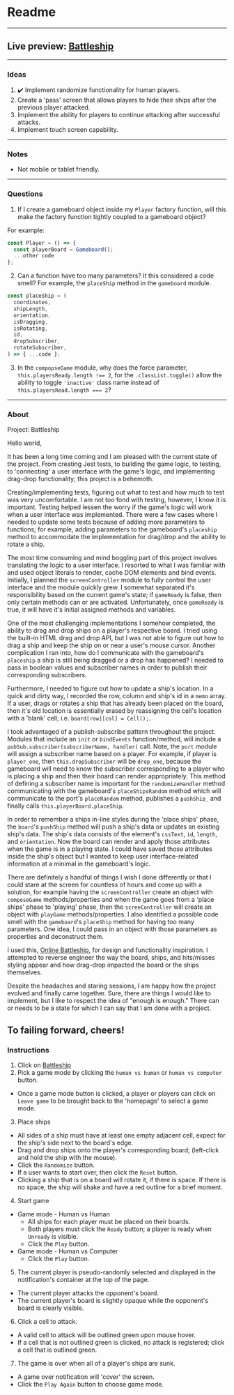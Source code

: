 # Readme
---
## Live preview: [Battleship](https://mikeycos.github.io/battleship/)
---
### Ideas
1. :heavy_check_mark: Implement randomize functionality for human players.
2. Create a 'pass' screen that allows players to hide their ships after the previous player attacked.
3. Implement the ability for players to continue attacking after successful attacks.
4. Implement touch screen capability.
---
### Notes
* Not mobile or tablet friendly.
---
### Questions
1. If I create a gameboard object inside my `Player` factory function, will this make the factory function tightly coupled to a gameboard object?

For example:
```js
const Player = () => {
  const playerBoard = Gameboard();
  ...other code
};
```
2. Can a function have too many parameters? It this considered a code smell? For example, the `placeShip` method in the `gameboard` module.
```js
const placeShip = (
  coordinates,
  shipLength,
  orientation,
  isDragging,
  isRotating,
  id,
  dropSubscriber,
  rotateSubscriber,
) => { ...code };
```

3. In the `compopseGame` module, why does the force parameter, `this.playersReady.length !== 2`, for the `.classList.toggle()` allow the ability to toggle `'inactive'` class name instead of `this.playersRead.length === 2`?
---
### About
Project: Battleship

Hello world,

It has been a long time coming and I am pleased with the current state of the project. From creating Jest tests, to building the game logic, to testing, to 'connecting' a user interface with the game's logic, and implementing drag-drop functionality; this project is a behemoth.

Creating/implementing tests, figuring out what to test and how much to test was very uncomfortable. I am not too fond with testing, however, I know it is important. Testing helped lessen the worry if the game's logic will work when a user interface was implemented. There were a few cases where I needed to update some tests because of adding more parameters to functions; for example, adding parameters to the gameboard's `placeship` method to accommodate the implementation for drag/drop and the ability to rotate a ship.

The most time consuming and mind boggling part of this project involves translating the logic to a user interface. I resorted to what I was familiar with and used object literals to render, cache DOM elements and bind events. Initially, I planned the `screenController` module to fully control the user interface and the module quickly grew. I somewhat separated it's responsibility based on the current game's state; if `gameReady` is false, then only certain methods can or are activated. Unfortunately, once `gameReady` is true, it will have it's initial assigned methods and variables.

One of the most challenging implementations I somehow completed, the ability to drag and drop ships on a player's respective board. I tried using the built-in HTML drag and drop API, but I was not able to figure out how to drag a ship and keep the ship on or near a user's mouse cursor. Another complication I ran into, how do I communicate with the gameboard's `placeship`
a ship is still being dragged or a drop has happened? I needed to pass in boolean values and subscriber names in order to publish their corresponding subscribers.

Furthermore, I needed to figure out how to update a ship's location. In a quick and dirty way, I recorded the row, column and ship's id in a `memo` array. If a user, drags or rotates a ship that has already been placed on the board, then it's old location is essentially erased by reassigning the cell's location with a 'blank' cell; i.e. `board[row][col] = Cell();`.

I took advantaged of a publish-subscribe pattern throughout the project. Modules that include an `init` or `bindEvents` function/method, will include a `pubSub.subscriber(subscriberName, handler)` call. Note, the `port` module will assign a subscriber name based on a player. For example, if player is `player_one`, then `this.dropSubscriber` will be `drop_one`, because the gameboard will need to know the subscriber corresponding to a player who is placing a ship and then their board can render appropriately. This method of defining a subscriber name is important for the `randomizeHandler` method communicating with the gameboard's `placeShipsRandom` method which will communicate to the port's `placeRandom` method, publishes a `pushShip_` and finally calls `this.playerBoard.placeShip`.

In order to remember a ships in-line styles during the 'place ships' phase, the `board`'s `pushShip` method will push a ship's data or updates an existing ship's data. The ship's data consists of the element's `cssText`, `id`, `length`, and `orientation`. Now the board can render and apply those attributes when the game is in a playing state. I could have saved those attributes inside the ship's object but I wanted to keep user interface-related information at a minimal in the gameboard's logic.

There are definitely a handful of things I wish I done differently or that I could stare at the screen for countless of hours and come up with a solution, for example having the `screenController` create an object with `composeGame` methods/properties and when the game goes from a 'place ships' phase to 'playing' phase, then the `screeController` will create an object with `playGame` methods/properties. I also identified a possible code smell with the `gameboard`'s `placeShip` method for having too many parameters. One idea, I could pass in an object with those parameters as properties and deconstruct them.

I used this, [Online Battleship](http://en.battleship-game.org/), for design and functionality inspiration. I attempted to reverse engineer the way the board, ships, and hits/misses styling appear and how drag-drop impacted the board or the ships themselves.

Despite the headaches and staring sessions, I am happy how the project evolved and finally came together. Sure, there are things I would like to implement, but I like to respect the idea of "enough is enough." There can or needs to be a state for which I can say that I am done with a project.

To failing forward, cheers!
---
### Instructions
1. Click on [Battleship](https://mikeycos.github.io/battleship/)
2. Pick a game mode by clicking the `human vs human` or `human vs computer` button.
  * Once a game mode button is clicked, a player or players can click on `Leave game` to be brought back to the 'homepage' to select a game mode.
3. Place ships
  * All sides of a ship must have at least one empty adjacent cell, expect for the ship's side next to the board's edge.
  * Drag and drop ships onto the player's corresponding board; (left-click and hold the ship with the mouse).
  * Click the `Randomize` button.
  * If a user wants to start over, then click the `Reset` button.
  * Clicking a ship that is on a board will rotate it, if there is space. If there is no space, the ship will shake and have a red outline for a brief moment.
4. Start game
  * Game mode - Human vs Human
    * All ships for each player must be placed on their boards.
    * Both players must click the `Ready` button; a player is ready when `Unready` is visible.
    * Click the `Play` button.
  * Game mode - Human vs Computer
    * Click the `Play` button.
5. The current player is pseudo-randomly selected and displayed in the notification's container at the top of the page.
  * The current player attacks the opponent's board.
  * The current player's board is slightly opaque while the opponent's board is clearly visible.
6. Click a cell to attack.
  * A valid cell to attack will be outlined green upon mouse hover.
  * If a cell that is not outlined green is clicked, no attack is registered; click a cell that is outlined green.
7. The game is over when all of a player's ships are sunk.
  * A game over notification will 'cover' the screen.
  * Click the `Play Again` button to choose game mode.